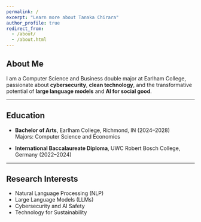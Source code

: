 ```yaml
---
permalink: /
excerpt: "Learn more about Tanaka Chirara"
author_profile: true
redirect_from: 
  - /about/
  - /about.html
---
```


## About Me

I am a Computer Science and Business double major at Earlham College, passionate about **cybersecurity**, **clean technology**, and the transformative potential of **large language models** and **AI for social good**.

---

## Education

- **Bachelor of Arts**, Earlham College, Richmond, IN (2024–2028)  
  Majors: Computer Science and Economics

- **International Baccalaureate Diploma**, UWC Robert Bosch College, Germany (2022–2024)

---

## Research Interests

- Natural Language Processing (NLP)  
- Large Language Models (LLMs)  
- Cybersecurity and AI Safety  
- Technology for Sustainability
